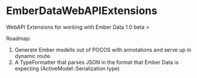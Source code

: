 EmberDataWebAPIExtensions
=========================

WebAPI Extensions for working with Ember Data 1.0 beta > 

Roadmap: 
1. Generate Ember modells out of POCOS with annotations and serve up in dynamic route.
2. A TypeFormatter that parses JSON in the format that Ember Data is expecting (ActiveModel::Serialization type)

